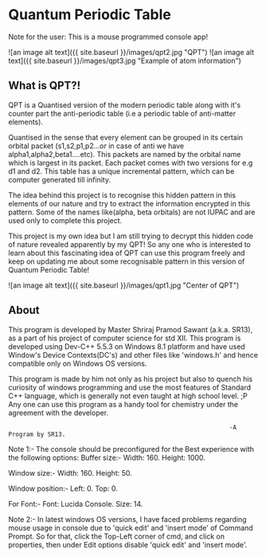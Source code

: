 # Quantum Periodic Table

Note for the user: This is a mouse programmed console app! 

![an image alt text]({{ site.baseurl }}/images/qpt2.jpg "QPT")
![an image alt text]({{ site.baseurl }}/images/qpt3.jpg "Example of atom information")

## What is QPT?! ##

QPT is a Quantised version of the modern periodic table 
along with it's counter part the anti-periodic table 
(i.e a periodic table of anti-matter elements).

Quantised in the sense
that every element can be grouped in its certain orbital packet 
(s1,s2,p1,p2...or in case of anti we have alpha1,alpha2,beta1....etc).
This packets are named by the orbital name which is largest in its packet. 
Each packet comes with two versions for e.g d1 and d2. This table has
a unique incremental pattern, which can be computer generated till infinity.

The idea behind this project is to recognise this hidden pattern in this
elements of our nature and try to extract the information encrypted in this pattern.
Some of the names like(alpha, beta orbitals) are not IUPAC and are used only to
complete this project.

This project is my own idea but I am still trying to decrypt this hidden code of nature revealed apparently by my QPT!
So any one who is interested to learn about this fascinating idea of QPT
can use this program freely and keep on updating me about some recognisable pattern
in this version of Quantum Periodic Table!

![an image alt text]({{ site.baseurl }}/images/qpt1.jpg "Center of QPT")

## About ##

This program is developed by Master Shriraj Pramod Sawant (a.k.a. SR13),
as a part of his project of computer science for std XII.
This program is developed using Dev-C++ 5.5.3 on Windows 8.1 platform
and have used Window's Device Contexts(DC's) and other files like 'windows.h'
and hence compatible only on Windows OS versions.

This program is made by him not only as his project
but also to quench his curiosity of windows programming and use the most features of Standard C++ language, which is generally not even taught at high school level. ;P
Any one can use this program as a handy tool for chemistry under the 
agreement with the developer.

							                                      -A Program by SR13.

Note 1:- 
The console should be preconfigured for the Best experience with the following options:
Buffer size:-
Width: 160.
Height: 1000.

Window size:-
Width: 160.
Height: 50.

Window position:-
Left: 0.
Top: 0.

For Font:-
Font: Lucida Console.
Size: 14.

Note 2:- 
In latest windows OS versions, I have faced problems regarding mouse usage in console due to 'quick edit' and 'insert mode' of Command Prompt.
So for that, click the Top-Left corner of cmd, and click on properties, then under Edit options disable 'quick edit' and 'insert mode'.

